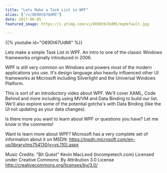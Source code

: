 ```yaml
---
title: "Lets Make a Task List in WPF"
alias: ["/v/O69Dt67UdMI"]
date: 2017-06-05
featured_image: https://i.ytimg.com/vi/O69Dt67UdMI/mqdefault.jpg

---
```


{{% youtube id="O69Dt67UdMI" %}}

Lets make a simple Task List in WPF. An intro to one of the classic Windows frameworks originally introduced in 2006.

WPF is still very common on Windows and powers most of the modern applications you use. It's design language also heavily influenced other UI frameworks at Microsoft including Silverlight and the Universal Windows Platform.

This is sort of an introductory video about WPF. We'll cover XAML, Code Behind and more including using MVVM and Data Binding to build our list. We'll also explore some of the potential gotcha's with Data Binding (like the UI not updating as your data changes).

Is there more you want to learn about WPF or questions you have? Let me know in the comments!

Want to learn more about WPF? Microsoft has a very complete set of information about it on MSDN: https://msdn.microsoft.com/en-us/library/ms754130(v=vs.110).aspx

Music Credits:
"Bit Quest" Kevin MacLeod (incompetech.com)
Licensed under Creative Commons: By Attribution 3.0 License
http://creativecommons.org/licenses/by/3.0/